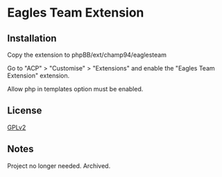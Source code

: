 # Eagles Team Extension

## Installation

Copy the extension to phpBB/ext/champ94/eaglesteam

Go to "ACP" > "Customise" > "Extensions" and enable the "Eagles Team Extension" extension.

Allow php in templates option must be enabled.

## License

[GPLv2](../gasdz/license.txtxt)

## Notes
Project no longer needed. Archived.
